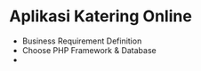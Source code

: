 # Aplikasi Katering Online 

- Business Requirement Definition
- Choose PHP Framework & Database
- 
